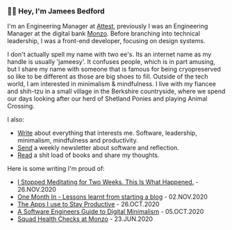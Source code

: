 ### ✌🏻 Hey, I'm Jamees Bedford

I'm an Engineering Manager at [Attest](https://askattest.com), previously I was an Engineering Manager at the digital bank [Monzo](https://monzo.com). Before branching into technical leadership, I was a front-end developer, focusing on design systems.

I don't actually spell my name with two ee's. Its an internet name as my handle is usually 'jameesy'. It confuses people, which is in part amusing, but I share my name with someone that is famous for being cryopreserved so like to be different as those are big shoes to fill. Outside of the tech world, I am interested in minimalism & mindfulness. I live with my fiancee and shih-tzu in a small village in the Berkshire countryside, where we spend our days looking after our herd of Shetland Ponies and playing Animal Crossing.

I also:

- [Write](https://jame.es) about everything that interests me. Software, leadership, minimalism, mindfulness and productivity.
- [Send](https://jamees.substack.com) a weekly newsletter about software and reflection.
- [Read](https://jame.es/reading-list) a shit load of books and share my thoughts.

Here is some writing I'm proud of:

* [I Stopped Meditating for Two Weeks. This Is What Happened.](https://www.jame.es/i-stopped-meditating/) - 26.NOV.2020
* [One Month In - Lessons learnt from starting a blog](https://www.jame.es/lessons-i-learnt-from-blogging-for-a-month/) - 02.NOV.2020
* [The Apps I use to Stay Productive](https://www.jame.es/productivity-apps/) - 26.OCT.2020
* [A Software Engineers Guide to Digital Minimalism](https://www.jame.es/digital-minimalism/) - 05.OCT.2020
* [Squad Health Checks at Monzo](https://www.jame.es/squad-health-checks-at-monzo/) - 23.JUN.2020
